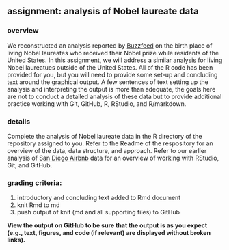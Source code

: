 ## assignment: analysis of Nobel laureate data

### overview

We reconstructed an analysis reported by
[Buzzfeed](https://www.buzzfeednews.com/article/peteraldhous/immigration-and-science)
on the birth place of living Nobel laureates who received their Nobel prize
while residents of the United States. In this assignment, we will address a
similar analysis for living Nobel laureatues outside of the United States. All
of the R code has been provided for you, but you will need to provide some
set-up and concluding text around the graphical output. A few sentences of text
setting up the analysis and interpreting the output is more than adequate, the
goals here are not to conduct a detailed analysis of these data but to provide
additional practice working with Git, GitHub, R, RStudio, and R/markdown.

### details

Complete the analysis of Nobel laureate data in the R directory of the
repository assigned to you. Refer to the Readme of the respository for an
overview of the data, data structure, and approach. Refer to our earlier
analysis of [San Diego Airbnb](https://github.com/SOS598-RDM/airbnb-san-diego)
data for an overview of working with RStudio, Git, and GitHub.

### grading criteria:

1. introductory and concluding text added to Rmd document
2. knit Rmd to md
3. push output of knit (md and all supporting files) to GitHub

**View the output on GitHub to be sure that the output is as you expect (e.g.,
text, figures, and code (if relevant) are displayed without broken links).**